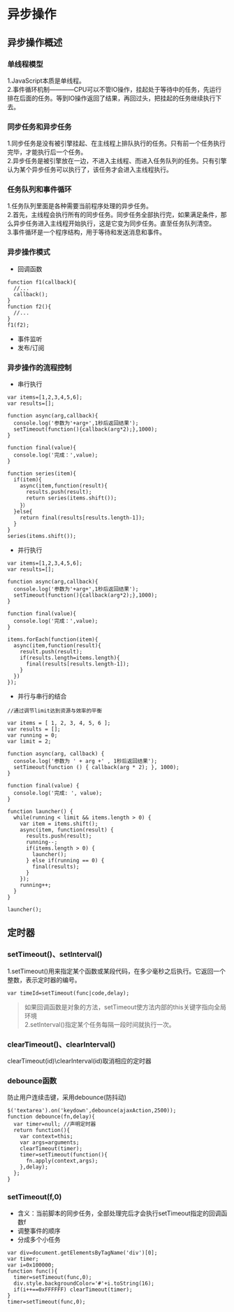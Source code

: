 # 异步操作
## 异步操作概述
### 单线程模型
1.JavaScript本质是单线程。  
2.事件循环机制————CPU可以不管IO操作，挂起处于等待中的任务，先运行排在后面的任务。等到IO操作返回了结果，再回过头，把挂起的任务继续执行下去。  
### 同步任务和异步任务  
1.同步任务是没有被引擎挂起、在主线程上排队执行的任务。只有前一个任务执行完毕，才能执行后一个任务。  
2.异步任务是被引擎放在一边，不进入主线程、而进入任务队列的任务。只有引擎认为某个异步任务可以执行了，该任务才会进入主线程执行。  
### 任务队列和事件循环  
1.任务队列里面是各种需要当前程序处理的异步任务。  
2.首先，主线程会执行所有的同步任务。同步任务全部执行完，如果满足条件，那么异步任务进入主线程开始执行，这是它变为同步任务。直至任务队列清空。  
3.事件循环是一个程序结构，用于等待和发送消息和事件。  
### 异步操作模式
- 回调函数
```
function f1(callback){
  //...
  callback();
}
function f2(){
  //...
}
f1(f2);
```
- 事件监听
- 发布/订阅
### 异步操作的流程控制  
- 串行执行
```
var items=[1,2,3,4,5,6];
var results=[];

function async(arg,callback){
  console.log('参数为'+arg+',1秒后返回结果');
  setTimeout(function(){callback(arg*2);},1000);
}

function final(value){
  console.log('完成：',value);
}

function series(item){
  if(item){
    async(item,function(result){
      results.push(result);
      return series(items.shift());
    }）
  }else{
    return final(results[results.length-1]);
  }
}
series(items.shift());
```
- 并行执行
```
var items=[1,2,3,4,5,6];
var results=[];

function async(arg,callback){
  console.log('参数为'+arg+',1秒后返回结果');
  setTimeout(function(){callback(arg*2);},1000);
}

function final(value){
  console.log('完成：',value);
}

items.forEach(function(item){
  async(item,function(result){
    result.push(result);
    if(results.length=items.length){
      final(results[results.length-1]);
    }
  })
});
```
- 并行与串行的结合  
```
//通过调节limit达到资源与效率的平衡

var items = [ 1, 2, 3, 4, 5, 6 ];
var results = [];
var running = 0;
var limit = 2;

function async(arg, callback) {
  console.log('参数为 ' + arg +' , 1秒后返回结果');
  setTimeout(function () { callback(arg * 2); }, 1000);
}

function final(value) {
  console.log('完成: ', value);
}

function launcher() {
  while(running < limit && items.length > 0) {
    var item = items.shift();
    async(item, function(result) {
      results.push(result);
      running--;
      if(items.length > 0) {
        launcher();
      } else if(running == 0) {
        final(results);
      }
    });
    running++;
  }
}

launcher();
```
## 定时器
### setTimeout()、setInterval()
1.setTimeout()用来指定某个函数或某段代码，在多少毫秒之后执行。它返回一个整数，表示定时器的编号。
```
var timeId=setTimeout(func|code,delay);
```
> 如果回调函数是对象的方法，setTimeout使方法内部的this关键字指向全局环境  
2.setInterval()指定某个任务每隔一段时间就执行一次。
### clearTimeout()、clearInterval()
clearTimeout(id)\clearInterval(id)取消相应的定时器  
### debounce函数
防止用户连续击键，采用debounce(防抖动)
```
$('textarea').on('keydown',debounce(ajaxAction,2500));
function debounce(fn,delay){
  var timer=null; //声明定时器
  return function(){
    var context=this;
    var args=arguments;
    clearTimeout(timer);
    timer=setTimeout(function(){
      fn.apply(context,args);
    },delay);
  };
}
```
### setTimeout(f,0)
- 含义：当前脚本的同步任务，全部处理完后才会执行setTimeout指定的回调函数f  
- 调整事件的顺序
- 分成多个小任务
```
var div=document.getElementsByTagName('div')[0];
var timer;
var i=0x100000;
function func(){
  timer=setTimeout(func,0);
  div.style.backgroundColor='#'+i.toString(16);
  if(i++==0xFFFFFF) clearTimeout(timer);
}
timer=setTimeout(func,0);
```

